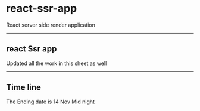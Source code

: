 # react-ssr-app

React server side render application

---

## react Ssr app

Updated all the work in this sheet as well

---

## Time line

The Ending date is 14 Nov Mid night

